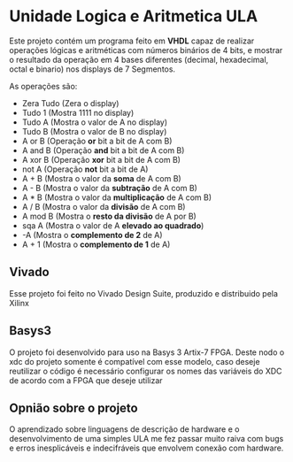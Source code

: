 
# Unidade Logica e Aritmetica ULA

Este projeto contém um programa feito em **VHDL** capaz de realizar operações lógicas e aritméticas com números binários de 4 bits, e mostrar o resultado da operação em 4 bases diferentes (decimal, hexadecimal, octal e binario) nos displays de 7 Segmentos.

As operações são:
- Zera Tudo   (Zera o display)
- Tudo 1	    (Mostra 1111 no display)
- Tudo A 	    (Mostra o valor de A no display)
- Tudo B 	    (Mostra o valor de B no display)
- A or B 	    (Operação **or** bit a bit de A com B)
- A and B 	  (Operação **and** bit a bit de A com B)
- A xor B 	  (Operação **xor** bit a bit de A com B)
- not A 	    (Operação **not** bit a bit de A)
- A + B 	    (Mostra o valor da **soma** de A com B)
- A - B 	    (Mostra o valor da **subtração** de A com B)
- A * B 	    (Mostra o valor da **multiplicação** de A com B)
- A / B 	    (Mostra o valor da **divisão** de A com B)
- A mod B 	  (Mostra o **resto da divisão** de A por B)
- sqa A 	    (Mostra o valor de A **elevado ao quadrado**)
- -A 		      (Mostra o **complemento de 2** de A)
- A + 1		    (Mostra o **complemento de 1** de A)

## Vivado

Esse projeto foi feito no Vivado Design Suite, produzido e distribuido pela Xilinx

## Basys3

O projeto foi desenvolvido para uso na Basys 3 Artix-7 FPGA. Deste nodo o xdc do projeto somente é compatível com esse modelo, caso deseje reutilizar o código é necessário configurar os nomes das variáveis do XDC de acordo com a FPGA que deseje utilizar

## Opnião sobre o projeto

O aprendizado sobre linguagens de descrição de hardware e o desenvolvimento de uma simples ULA me fez passar muito raiva com bugs e erros inesplicáveis e indecifráveis que envolvem conexão com hardware.
